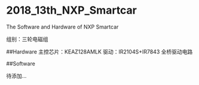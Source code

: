 # 2018_13th_NXP_Smartcar
The Software and Hardware of NXP Smartcar

组别：三轮电磁组

##Hardware
主控芯片：KEAZ128AMLK
驱动：IR2104S+IR7843 全桥驱动电路

##Software

待添加...
